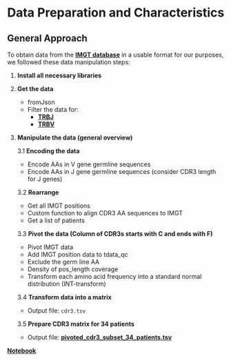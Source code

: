 # Data Preparation and Characteristics

## General Approach
 
To obtain data from the **[IMGT database](https://www.imgt.org/)** in a usable format for our purposes, we followed these data manipulation steps:

1. **Install all necessary libraries**

2. **Get the data**
   - fromJson 
   - Filter the data for:
     - **[TRBJ](https://www.imgt.org/IMGTrepertoire/index.php?section=LocusGenes&repertoire=genetable&species=human&group=TRBJ)**
     - **[TRBV](https://www.imgt.org/IMGTrepertoire/index.php?section=LocusGenes&repertoire=genetable&species=human&group=TRBV)**

3. **Manipulate the data (general overview)**  

   3.1 **Encoding the data**
   - Encode AAs in V gene germline sequences  
   - Encode AAs in J gene germline sequences (consider CDR3 length for J genes)  

   3.2 **Rearrange**
   - Get all IMGT positions  
   - Custom function to align CDR3 AA sequences to IMGT  
   - Get a list of patients  

   3.3 **Pivot the data (Column of CDR3s starts with C and ends with F)**
   - Pivot IMGT data  
   - Add IMGT position data to tdata_qc  
   - Exclude the germ line AA  
   - Density of pos_length coverage  
   - Transform each amino acid frequency into a standard normal distribution (INT-transform)  

   3.4 **Transform data into a matrix**
   - Output file: `cdr3.tsv`  

   3.5 **Prepare CDR3 matrix for 34 patients**
   - Output file: **[pivoted_cdr3_subset_34_patients.tsv](https://github.com/lokalokes/deepTCR/blob/main/1_DatasetCharacteristics/pivoted_cdr3_subset_34_patients.tsv)**  

**[Notebook](https://github.com/lokalokes/deepTCR/blob/main/1_DatasetCharacteristics/cdr3_patient_data.ipynb)**


